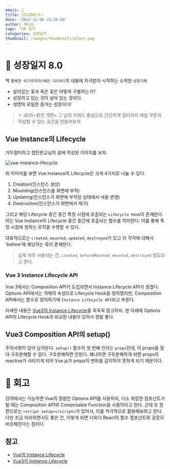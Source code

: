 ```yaml
---
emoji: 🌱
title: 231206(수)
date: '2023-12-06 23:30:00'
author: 제이든
tags: 기록 일지
categories: 성장일지
thumbnail: /images/thumbnails/plant.png
---
```


# 🌱 성장일지 8.0

책 `행복한 이기주의자(웨인 다이어)`의 내용에 자극받아 시작하는 소박한 `성장기록`

- 살아있는 꽃과 죽은 꽃은 어떻게 구별하는가?
- 성장하고 있는 것이 살아 있는 것이다.
- 생명의 유일한 증거는 성장이다!

> ⚛ (8.0)<완전 개편> 그 날의 키워드 중심으로 간단하게 정리하되 매일 꾸준히 작성할 수 있는 공간을 만들어보자.

## Vue Instance의 Lifecycle

거두절미하고 캡틴판교님의 글에 작성된 이미지를 보자.

![vue-instance-lifecycle](https://joshua1988.github.io/vue-camp/assets/img/lifecycle.dcbe29f6.png)

위 이미지를 보면 Vue Instance의 Lifecycle은 크게 4가지로 나눌 수 있다.

1. Creation(인스턴스 생성)
2. Mounting(인스턴스를 화면에 부착)
3. Updating(인스턴스가 화면에 부착된 상태에서 내용 변경)
4. Destruction(인스턴스가 화면에서 제거)

그리고 해당 Lifecycle 중간 중간 특정 시점에 호출되는 `Lifecycle Hook`이 존재한다. 이는 Vue Instance의 Lifecycle 중간 중간에 호출되는 함수를 의미한다. 이를 통해 특정 시점에 원하는 로직을 수행할 수 있다.

대표적으로는 `created`, `mounted`, `updated`, `destroyed`가 있고 이 각각에 대해서 'before'에 해당하는 훅이 존재한다.

> 실제 자주 사용되는 건, `created`, `beforeMounted`, `mounted`, `destroyed` 정도라고 한다.

### Vue 3 Instance Lifecycle API

Vue 3에서는 Composition API가 도입되면서 Instance Lifecycle API가 생겼다. Options API에서는 객체의 속성으로 Lifecycle Hook을 정의했지만, Composition API에서는 함수로 정의하기에 `Instance Lifecycle API`라고 부른다.

자세한 내용은 [Vue3의 Instance Lifecycle](https://joshua1988.github.io/vue-camp/composition/lifecycle.html)를 꼭꼭꼭 참고하자. 맨 아래에 Options API의 Lifecycle Hook과 비교한 내용이 있어서 정말 좋다.

## Vue3 Composition API의 setup()

주의사항이 있어 남겨둔다. `setup()` 함수의 첫 번째 인자는 `props`인데, 이 props를 절대 구조분해할 수 없다. 구조분해하면 안된다. 왜냐하면 구조분해하게 되면 props의 reactive가 사라지게 되어 Vue.js가 props의 변화를 감지하지 못하게 되기 때문이다.

# 📝 회고

강의에서는 가능하면 Vue의 장점인 Options API를 사용하되, 다소 복잡한 컴포넌트가 될 때는 Composition API와 Composable Function을 사용하라고 한다. 근데 또 한편으로는 `<script setup></script>`가 있어서, 이를 적극적으로 활용해보려고 한다. 다만 조금 아쉬위면서도 좋은 건, 이렇게 되면 더욱더 React의 함수 컴포넌트와 굉장히 비슷해진다는 점이다.

## 참고

- [Vue의 Instance Lifecycle](https://joshua1988.github.io/vue-camp/vue/life-cycle.html)
- [Vue3의 Instance Lifecycle](https://joshua1988.github.io/vue-camp/composition/lifecycle.html)
